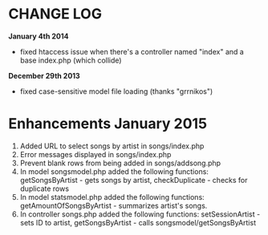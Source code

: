 CHANGE LOG
==========

**January 4th 2014**
- fixed htaccess issue when there's a controller named "index" and a base index.php (which collide)

**December 29th 2013**
- fixed case-sensitive model file loading (thanks "grrnikos")


Enhancements January 2015
==========
1. Added URL to select songs by artist in songs/index.php
2. Error messages displayed in songs/index.php
3. Prevent blank rows from being added in songs/addsong.php
4. In model songsmodel.php added the following functions: getSongsByArtist - gets songs by artist, checkDuplicate - checks for duplicate rows
5. In model statsmodel.php added the following functions: getAmountOfSongsByArtist - summarizes artist's songs.
6. In controller songs.php added the following functions: setSessionArtist - sets ID to artist, getSongsByArtist - calls songsmodel/getSongsByArtist 




